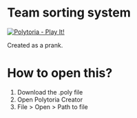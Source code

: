 # Team sorting system

[![Polytoria - Play It!](https://img.shields.io/static/v1?label=Polytoria&message=Play+It!&color=red)](https://polytoria.com/places/9616)

Created as a prank.

# How to open this?
1. Download the .poly file
2. Open Polytoria Creator
3. File > Open > Path to file
